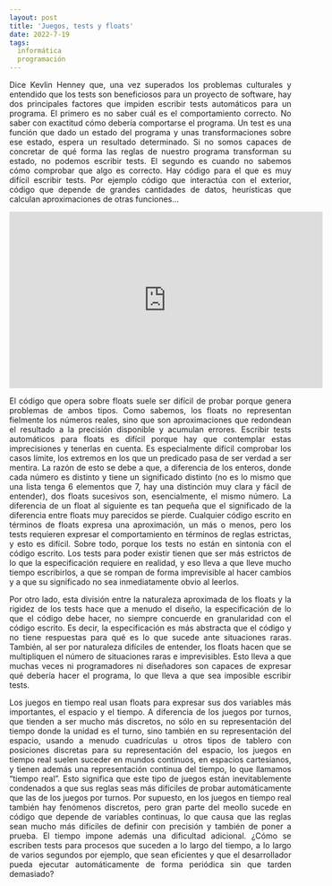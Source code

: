 ```yaml
---
layout: post
title: 'Juegos, tests y floats'
date: 2022-7-19
tags:
  informática
  programación
---
```

<p style='text-align: justify;'>Dice Kevlin Henney que, una vez superados los problemas culturales y entendido que los tests son beneficiosos para un proyecto de software, hay dos principales factores que impiden escribir tests automáticos para un programa. El primero es no saber cuál es el comportamiento correcto. No saber con exactitud cómo debería comportarse el programa. Un test es una función que dado un estado del programa y unas transformaciones sobre ese estado, espera un resultado determinado. Si no somos capaces de concretar de qué forma las reglas de nuestro programa transforman su estado, no podemos escribir tests. El segundo es cuando no sabemos cómo comprobar que algo es correcto. Hay código para el que es muy difícil escribir tests. Por ejemplo código que interactúa con el exterior, código que depende de grandes cantidades de datos, heurísticas que calculan aproximaciones de otras funciones...</p>

<iframe width="560" height="315" src="https://www.youtube.com/embed/aqkvapSSrKg" title="Why It Can Be Hard to Test" frameborder="0" allow="accelerometer; autoplay; clipboard-write; encrypted-media; gyroscope; picture-in-picture" allowfullscreen></iframe>

<p style='text-align: justify;'>El código que opera sobre floats suele ser difícil de probar porque genera problemas de ambos tipos. Como sabemos, los floats no representan fielmente los números reales, sino que son aproximaciones que redondean el resultado a la precisión disponible y acumulan errores. Escribir tests automáticos para floats es difícil porque hay que contemplar estas imprecisiones y tenerlas en cuenta. Es especialmente difícil comprobar los casos límite, los extremos en los que un predicado pasa de ser verdad a ser mentira. La razón de esto se debe a que, a diferencia de los enteros, donde cada número es distinto y tiene un significado distinto (no es lo mismo que una lista tenga 6 elementos que 7, hay una distinción muy clara y fácil de entender), dos floats sucesivos son, esencialmente, el mismo número. La diferencia de un float al siguiente es tan pequeña que el significado de la diferencia entre floats muy parecidos se pierde. Cualquier código escrito en términos de floats expresa una aproximación, un más o menos, pero los tests requieren expresar el comportamiento en términos de reglas estrictas, y esto es difícil. Sobre todo, porque los tests no están en sintonía con el código escrito. Los tests para poder existir tienen que ser más estrictos de lo que la especificación requiere en realidad, y eso lleva a que lleve mucho tiempo escribirlos, a que se rompan de forma imprevisible al hacer cambios y a que su significado no sea inmediatamente obvio al leerlos.</p>

<p style='text-align: justify;'>Por otro lado, esta división entre la naturaleza aproximada de los floats y la rigidez de los tests hace que a menudo el diseño, la especificación de lo que el código debe hacer, no siempre concuerde en granularidad con el código escrito. Es decir, la especificación es más abstracta que el código y no tiene respuestas para qué es lo que sucede ante situaciones raras. También, al ser por naturaleza difíciles de entender, los floats hacen que se multipliquen el número de situaciones raras e imprevisibles. Esto lleva a que muchas veces ni programadores ni diseñadores son capaces de expresar qué debería hacer el programa, lo que lleva a que sea imposible escribir tests.</p>

<p style='text-align: justify;'>Los juegos en tiempo real usan floats para expresar sus dos variables más importantes, el espacio y el tiempo. A diferencia de los juegos por turnos, que tienden a ser mucho más discretos, no sólo en su representación del tiempo donde la unidad es el turno, sino también en su representación del espacio, usando a menudo cuadrículas u otros tipos de tablero con posiciones discretas para su representación del espacio, los juegos en tiempo real suelen suceder en mundos continuos, en espacios cartesianos, y tienen además una representación continua del tiempo, lo que llamamos “tiempo real”. Esto significa que este tipo de juegos están inevitablemente condenados a que sus reglas seas más difíciles de probar automáticamente que las de los juegos por turnos. Por supuesto, en los juegos en tiempo real también hay fenómenos discretos, pero gran parte del meollo sucede en código que depende de variables continuas, lo que causa que las reglas sean mucho más difíciles de definir con precisión y también de poner a prueba. El tiempo impone además una dificultad adicional. ¿Cómo se escriben tests para procesos que suceden a lo largo del tiempo, a lo largo de varios segundos por ejemplo, que sean eficientes y que el desarrollador pueda ejecutar automáticamente de forma periódica sin que tarden demasiado?</p>
